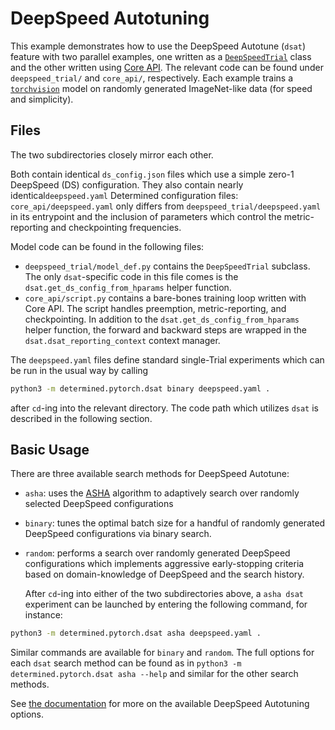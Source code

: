 # DeepSpeed Autotuning

This example demonstrates how to use the DeepSpeed Autotune (`dsat`) feature with two parallel examples, one
written as a [`DeepSpeedTrial`](https://docs.determined.ai/latest/training/apis-howto/deepspeed/overview.html)
class and the other written using [Core API](https://docs.determined.ai/latest/training/apis-howto/api-core-ug.html#core-api).
The relevant code can be found under `deepspeed_trial/` and `core_api/`, respectively. Each example
trains a [`torchvision`](https://pytorch.org/vision/stable/models.html) model on randomly generated
ImageNet-like data (for speed and simplicity).

## Files

The two subdirectories closely mirror each other.

Both contain identical `ds_config.json` files which
use a simple zero-1 DeepSpeed (DS) configuration. They also contain nearly identical`deepspeed.yaml` Determined
configuration files: `core_api/deepspeed.yaml` only differs from `deepspeed_trial/deepspeed.yaml`
in its entrypoint and the inclusion of parameters which control the metric-reporting and checkpointing
frequencies.

Model code can be found in the following files:

- `deepspeed_trial/model_def.py` contains the `DeepSpeedTrial` subclass. The only `dsat`-specific code
  in this file comes is the `dsat.get_ds_config_from_hparams` helper function.
- `core_api/script.py` contains a bare-bones training loop written with Core API. The script handles
  preemption, metric-reporting, and checkpointing. In addition to the `dsat.get_ds_config_from_hparams`
  helper function, the forward and backward steps are wrapped in the `dsat.dsat_reporting_context`
  context manager.

The `deepspeed.yaml` files define standard single-Trial experiments which can be run in the usual way
by calling

```bash
python3 -m determined.pytorch.dsat binary deepspeed.yaml .
```

after `cd`-ing into the relevant directory. The code path which utilizes `dsat` is described in the
following section.

## Basic Usage

There are three available search methods for DeepSpeed Autotune:

- `asha`: uses the [ASHA](https://docs.determined.ai/latest/training/hyperparameter/search-methods/hp-adaptive-asha.html#id1)
  algorithm to adaptively search over randomly selected DeepSpeed configurations
- `binary`: tunes the optimal batch size for a handful of randomly generated DeepSpeed configurations
  via binary search.
- `random`: performs a search over randomly generated DeepSpeed configurations which implements
  aggressive early-stopping criteria based on domain-knowledge of DeepSpeed and the search history.

  After `cd`-ing into either of the two subdirectories above, a `asha dsat` experiment can be launched
  by entering the following command, for instance:

```bash
python3 -m determined.pytorch.dsat asha deepspeed.yaml .
```

Similar commands are available for `binary` and `random`. The full options for each `dsat` search
method can be found as in `python3 -m determined.pytorch.dsat asha --help` and similar for the other
search methods.

See [the documentation](https://docs.determined.ai/latest/model-dev-guide/apis-howto/deepspeed/autotuning.html) for more on the available DeepSpeed Autotuning options.
